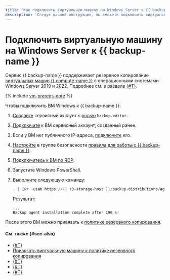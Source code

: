 ```yaml
---
title: "Как подключить виртуальную машину на Windows Server к {{ backup-full-name }}"
description: "Следуя данной инструкции, вы сможете подключить виртуальную машину на Windows Server к {{ backup-name }}."
---
```


# Подключить виртуальную машину на Windows Server к {{ backup-name }}

Сервис {{ backup-name }} поддерживает резервное копирование [виртуальных машин {{ compute-name }}](../../compute/concepts/vm.md) с операционными системами Windows Server 2019 и 2022. Подробнее см. в разделе [{#T}](../concepts/vm-connection.md#os).

{% include [vm-prereqs-note](../../_includes/backup/vm-prereqs-note.md) %}

Чтобы подключить ВМ Windows к {{ backup-name }}:

1. [Создайте](../../iam/operations/sa/create.md) сервисный аккаунт с [ролью](../../iam/concepts/access-control/roles.md#backup-editor) `backup.editor`.
1. [Подключите](../../compute/operations/vm-control/vm-update.md) к ВМ сервисный аккаунт, созданный ранее.
1. Если у ВМ нет публичного IP-адреса, [подключите](../../compute/operations/vm-control/vm-attach-public-ip.md) его.
1. [Настройте](../../vpc/operations/security-group-add-rule.md) в группе безопасности [правила для работы с {{ backup-name }}](../concepts/vm-connection.md#security-groups).
1. [Подключитесь к ВМ по RDP](../../compute/operations/vm-connect/rdp.md).
1. Запустите Windows PowerShell.
1. Выполните следующую команду:

   ```powershell
   . { iwr -useb https://{{ s3-storage-host }}/backup-distributions/agent_installer.ps1 } | iex
   ```
   
   Результат:

   ```text
   ...
   Backup agent installation complete after 190 s!
   ```

После этого ВМ можно привязать к [политике резервного копирования](../concepts/policy.md).


#### См. также {#see-also}

* [{#T}](create-vm.md)
* [Привязать виртуальную машину к политике резервного копирования](./policy-vm/update.md#update-vm-list)
* [{#T}](./backup-vm/recover.md)
* [{#T}](./backup-vm/delete.md)
* [{#T}](./policy-vm/create.md)
